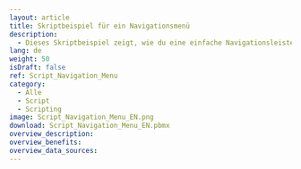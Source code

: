 ```yaml
---
layout: article
title: Skriptbeispiel für ein Navigationsmenü
description: 
  - Dieses Skriptbeispiel zeigt, wie du eine einfache Navigationsleiste einbauen kannst, um zwischen unterschiedlichen Screens hin und her zu wechseln.
lang: de
weight: 50
isDraft: false
ref: Script_Navigation_Menu
category:
  - Alle
  - Script
  - Scripting
image: Script_Navigation_Menu_EN.png
download: Script_Navigation_Menu_EN.pbmx
overview_description:
overview_benefits:
overview_data_sources:
---
```

